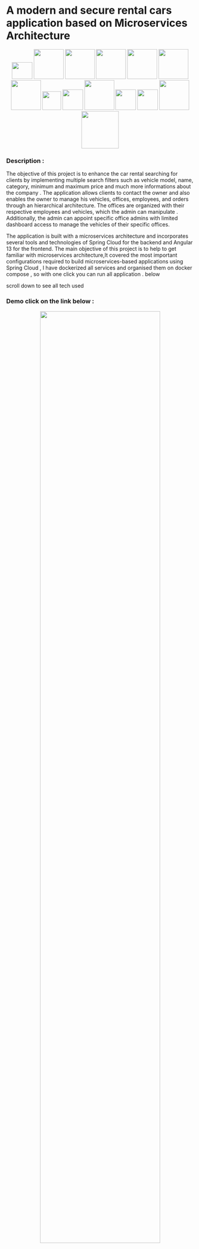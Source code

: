 
#  A modern and secure rental cars application based on Microservices Architecture 



<div align="center">
<img  height="45" width="55"  src="./tools-icons/vault-icon.png">
<img  width="80" src="./tools-icons/grafana-logo.png">
<img  width="80"   src="./tools-icons/prometheu-logo.png">
<img  width="80"; src="./tools-icons/iam-keycloak.png" >
<img  width="80"  src="./tools-icons/Docker-Logo-2013.png">
<img  width="80" src="./tools-icons/docker-compose-logo.jpg">
<img width="80"   src="./tools-icons/mariadb.png">
<img width="50"   src="./tools-icons/Database-postgres.svg.png">
<img  width="55" src="./tools-icons/mongodb.png">
<img  width="80" src="./tools-icons/Oracle-Symbol.png">
<img  width="55" width="55"  src="./tools-icons/zipkin-logo.png">
<img  width="55"  src="./tools-icons/springcloud.png">
<img  width="80"   src="./tools-icons/Docker-Logo-2013.png">
<img  width="100"   src="./tools-icons/springboot.png">

</div>



<!-- <img src="img.png"> -->
### Description : 
<p>The objective of this project is to enhance the car rental searching for clients by implementing multiple search filters such as vehicle model, name, category, minimum and maximum price and much more informations about the company . The application allows clients to contact the owner and also enables the owner to manage his vehicles, offices, employees, and orders through an hierarchical architecture. The offices are organized with their respective employees and vehicles, which the admin can manipulate . Additionally, the admin can appoint specific office admins with limited dashboard access to manage the vehicles of their specific offices.</p>

<p>
 The application is built with a microservices architecture and incorporates several tools and technologies of Spring Cloud for the backend and Angular 13 for the frontend. The main objective of this project is to help  to get familiar with  microservices architecture,It covered the most important configurations required to build microservices-based applications using Spring Cloud , I have dockerized all services and organised them on docker compose , so with one click you can run all application .
 below 
</p>
<p> <bold> scroll down to see all tech used</bold> </p>


### Demo  __click on the link below__ :
 
<div align="center" >

<a style href="https://www.youtube.com/watch?v=SjwAfaMUZKg&ab_channel=IsmailForeveryone" >
<img width="80%" src="rental-cars-arch.png" >
<p>Click here to see full demo</p>
</a>

<!-- [![microservices demo](img_10.png)](https://www.youtube.com/watch?v=SjwAfaMUZKg&ab_channel=IsmailForeveryone) -->
</div>



### Class Diagram : 
<div  align="center"  >
<img width="80%" src="https://user-images.githubusercontent.com/92827404/223061448-c002efbd-c9f5-4340-bc92-16e61a085e99.png">
</div>


## Backend Services:
- [x] cars-services
- [x] notification-service
- [x] customers-service
- [x] orders-service
- [x] offices-service



## tools & techs

#### Routing All Microservices Requests :
* Spring cloud Gateway
#### Service Discovery :
* Consul Server
#### Secret Management :
* Vault Server

####  Inter Service Communication :
*  openfeign (sync Communication)
*  web clients (sync / async Communication)

#### Resilient Communication :
* Circuit Breaker
* Resilience4J

#### Distributed Tracing :
* Micrometer Tracing & Zipkin
  * Tracing — seeing WHAT happened
  * Metrics — seeing HOW LONG it took to happen

#### unit & integration test (orders-service) :
* JUnit
* Mockito

#### storing and serving distributed configurations across all service :
* Spring Cloud Config

#### Event streaming
* Kafka Broker
#### Zero Trust Security Architecture :
* Spring Security
* Keycloak (Open Source Identity Manager And Access Management) covered two clients :
  1.  rental-cars-clients : for backend to (authenticate you will need to provide symetric key + user credentials)
  2. rental-cars-front :  you will need only user credentials as it isn't secure to store symetric key in the front (people can access it from js )
#### Monitoring
* Prometheus & Grafana
####  Databases :
* MySQL MaeriaDB
* MongoDB
* PostgresDB
* Oracle ( if you have installed in your host machine)
#### Front End (two app , one for clients & the other for admin):
* Angular 13
* Bootstrap 5
* HightCharts to visualize admine data
* Admin app secured with keycloak

#### containerization
* Docker
* Docker-Compose



## Usage :

### To build docker images ,make sure to replace to each service directory and  run for each one this commands :
<p>First clone projects  </p>

```bash

[//]: # (Admin dashboard)
git clone https://github.com/Ismailharik/rental-cars-admin.git

[//]: # (Clients interface )
git clone https://github.com/Ismailharik/rental-cars-front.git

[//]: # (backend services)
git clone https://github.com/Ismailharik/rental-cars.git
```
<p> Build Image for your backend service or </p>

```bash
docker build -t orders-service .
docker build -t gateway-service .
docker build -t customers-service .
docker build -t notification-service .
docker build -t offices-service .
docker build -t orders-service .
docker build -t config-service .
docker build -t consul-config-service . 
# then you can run the cmd below to run all application
docker-compose up
```
#### To test the endpoints from postman :
<ul>
<li>Make sure to add on the request header this authorization like the image below</li>
<li> If you want to test backend services with rental-cars-client , make sure to add client secret </li>
<li>If you're running backend & front services without docker use <b> localhost</b>  on <i>Access Token URL input</i>, if you're running them from docker compose , use  <b> keycloak</b>  ( because we have passed keycloak as host name to the backend services from docker compose ) </li>

<li>In case you have used docker compose to run all backend service , make sur to update hosys file,by adding 
adding line indicated on the image below
</li>
![img_3.png](img_3.png)
</ul>
<div  align="center"  >
<img width="80%" src="img_3.png" alt="hosts file">
</div>


### Application Ports :

<table align="center">
  <tr>
    
  <td valign="top">
    <p>Backend  Ports : </p>

  | service               | Ports |
  | --------------------- | ----- |
  | gateway-service       | 9999  |
  | orders-service        | 8081  |
  | cars-service          | 8082  |
  | customers-service     | 8083  |
  | offices-service       | 8084  |
  | consul-config-service | 8085  |
  | notification-service  | 8086  |
  | config-service        | 8888  |
  | client interface      | 4201  |
  | admin dashboard       | 4200  |
  </td>
  <td valign="top">
    <p>Tools  Ports : </p>

  | service          | Ports |
  | ---------------- | ----- |
  | zipkin-server    | 9411  |
  | vault-server     | 8200  |
  | keycloak-service | 8080  |
  | promethues       | 9090  |
  | grafana          | 3000  |
  | zookeeper        | 2181  |
  | kafka            | 9092  |

 </td>
  </tr>
</table>


#### If you want to Change offices db from Postgres to Oracle

If you have installed oracle db in your machine and want to use it make sure to uncomment it's dependency & config from offices service & comment postgres :
![oracleConfig](https://user-images.githubusercontent.com/92827404/215745836-5a37ac13-b2e1-49dd-9948-b49189fed5f2.png)





### related projects :

<a href="https://github.com/SaiUpadhyayula/spring-boot-microservices-new">SaiUpadhyayula/spring-boot-microservices-new</a> <br>
<a href="https://github.com/Aliot26/microservices_v3">Aliot26/microservices_v3</a> <br>
<a href="https://github.com/in28minutes/spring-microservices">in28minutes/spring-microservices</a>



## 🔗 Links
[![portfolio](https://img.shields.io/badge/my_portfolio-000?style=for-the-badge&logo=ko-fi&logoColor=white)](https://www.linkedin.com/in/ismail-harik-241b371b9/)
[![linkedin](https://img.shields.io/badge/linkedin-0A66C2?style=for-the-badge&logo=linkedin&logoColor=white)](https://www.linkedin.com/in/ismail-harik-241b371b9)
[![twitter](https://img.shields.io/badge/twitter-1DA1F2?style=for-the-badge&logo=twitter&logoColor=white)](https://twitter.com/ismail_harik)
